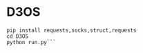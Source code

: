 # D3OS

```git clone https://github.com/DemonLord27/D3OS
pip install requests,socks,struct,requests
cd D3OS
python run.py```
